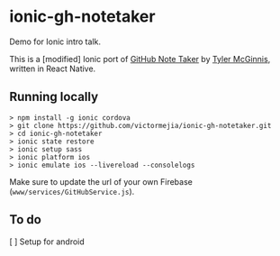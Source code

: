 # ionic-gh-notetaker
Demo for Ionic intro talk.

This is a [modified] Ionic port of [GitHub Note Taker](https://github.com/tylermcginnis/react-native-gh-notetaker) by [Tyler McGinnis](https://twitter.com/tylermcginnis33), written in React Native.

## Running locally
  
```Shell
> npm install -g ionic cordova
> git clone https://github.com/victormejia/ionic-gh-notetaker.git
> cd ionic-gh-notetaker
> ionic state restore
> ionic setup sass
> ionic platform ios
> ionic emulate ios --livereload --consolelogs
```

Make sure to update the url of your own Firebase (```www/services/GitHubService.js```).

## To do
  [ ] Setup for android

